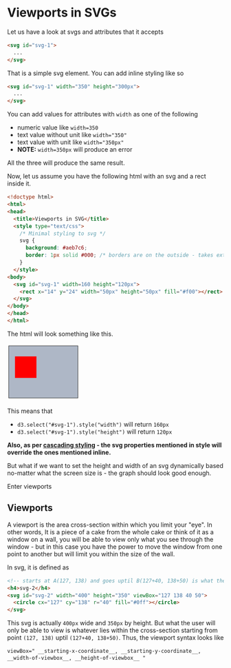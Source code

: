 # Viewports in SVGs

Let us have a look at svgs and attributes that it accepts

```html
<svg id="svg-1">
  ...
</svg>
```

That is a simple svg element. You can add inline styling like so

```html
<svg id="svg-1" width="350" height="300px">
  ...
</svg>
```

You can add values for attributes with `width` as one of the following
- numeric value like `width=350`
- text value without unit like `width="350"`
- text value with unit like `width="350px"`
- **NOTE:** `width=350px` will produce an error

All the three will produce the same result.

Now, let us assume you have the following html with an svg and a rect inside it.

```html
<!doctype html>
<html>
<head>
  <title>Viewports in SVG</title>
  <style type="text/css">
    /* Minimal styling to svg */
    svg {
      background: #aeb7c6;
      border: 1px solid #000; /* borders are on the outside - takes extra space other than width and height. */
    }
  </style>
<body>
  <svg id="svg-1" width=160 height="120px">
    <rect x="14" y="24" width="50px" height="50px" fill="#f00"></rect>
  </svg>
</body>
</head>
</html>
```

The html will look something like this.

![image-1](readme_ref/image-1.png)

This means that
- `d3.select("#svg-1").style("width")` will return `160px`
- `d3.select("#svg-1").style("height")` will return `120px`

**Also, as per [cascading styling](https://goo.gl/i6I120) - the svg properties mentioned in style will override the ones mentioned inline.**

But what if we want to set the height and width of an svg dynamically based no-matter what the screen size is - the graph should
look good enough.

Enter viewports


## Viewports

A viewport is the area cross-section within which you limit your "eye". In other words, It is a piece of a cake from the whole cake or
think of it as a window on a wall, you will be able to view only what you see through the window - but in this case you have the power
to move the window from one point to another but will limit you within the size of the wall.

In svg, it is defined as
```html
<!-- starts at A(127, 138) and goes uptil B(127+40, 138+50) is what the viewport means -->
<h4>svg-2</h4>
<svg id="svg-2" width="400" height="350" viewBox="127 138 40 50">
  <circle cx="127" cy="138" r="40" fill="#0ff"></circle>
</svg>
```

This svg is actually `400px` wide and `350px` by height. But what the user will only be able to view is whatever lies
within the cross-section starting from point `(127, 138)` uptil `(127+40, 138+50)`. Thus, the viewport syntax looks like

```
viewBox=" __starting-x-coordinate__, __starting-y-coordinate__, __width-of-viewbox__, __height-of-viewbox__ "
```